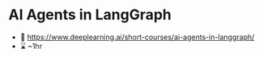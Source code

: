 # AI Agents in LangGraph

- 🔗 https://www.deeplearning.ai/short-courses/ai-agents-in-langgraph/
- ⌛ ~1hr